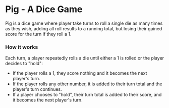 # Pig - A Dice Game

Pig is a dice game where player take turns to roll a single die as many times as they wish, adding all roll results to a running total, but losing their gained score for the turn if they roll a 1.

### How it works

Each turn, a player repeatedly rolls a die until either a 1 is rolled or the player decides to "hold":

* If the player rolls a 1, they score nothing and it becomes the next player's turn.
* If the player rolls any other number, it is added to their turn total and the player's turn continues.
* If a player chooses to "hold", their turn total is added to their score, and it becomes the next player's turn.
